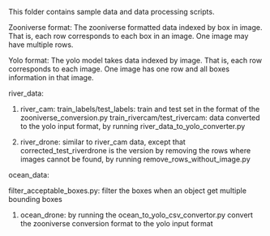This folder contains sample data and data processing scripts.

Zooniverse format: The zooniverse formatted data indexed by box in image. That is, each row corresponds to each box in an image. One image may have multiple rows.

Yolo format: The yolo model takes data indexed by image. That is, each row corresponds to each image. One image has one row and all boxes information in that image.



river_data:
  1. river_cam:
  train_labels/test_labels: train and test set in the format of the zooniverse_conversion.py 
  train_rivercam/test_rivercam: data converted to the yolo input format, by running river_data_to_yolo_converter.py

  2. river_drone:
  similar to river_cam data, except that corrected_test_riverdrone is the version by removing the rows where images cannot be   found, by running remove_rows_without_image.py

ocean_data:

  filter_acceptable_boxes.py: filter the boxes when an object get multiple bounding boxes
  1. ocean_drone:
  by running the ocean_to_yolo_csv_convertor.py convert the zooniverse conversion format to the yolo input format

